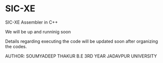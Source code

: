 # SIC-XE

SIC-XE Assembler in C++

We will be up and runninig soon

Details regarding executing the code will be updated soon after organizing the codes.


AUTHOR: SOUMYADEEP THAKUR
B.E 3RD YEAR
JADAVPUR UNIVERSITY
